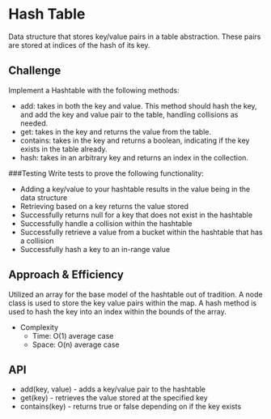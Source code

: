 # Hash Table
Data structure that stores key/value pairs in a table abstraction. These pairs are stored at indices of the hash of its key.

## Challenge
<!-- Description of the challenge -->
Implement a Hashtable with the following methods:

- add: takes in both the key and value. This method should hash the key, and add the key and value pair to the table, handling collisions as needed.
- get: takes in the key and returns the value from the table.
- contains: takes in the key and returns a boolean, indicating if the key exists in the table already.
- hash: takes in an arbitrary key and returns an index in the collection.

###Testing
Write tests to prove the following functionality:

- Adding a key/value to your hashtable results in the value being in the data structure
- Retrieving based on a key returns the value stored
- Successfully returns null for a key that does not exist in the hashtable
- Successfully handle a collision within the hashtable
- Successfully retrieve a value from a bucket within the hashtable that has a collision
- Successfully hash a key to an in-range value

## Approach & Efficiency
<!-- What approach did you take? Why? What is the Big O space/time for this approach? -->
Utilized an array for the base model of the hashtable out of tradition. A node class is used to  store the key value pairs within the map. A hash method is used to hash the key into an index within the bounds of the array.

- Complexity
  - Time: O(1) average case
  - Space: O(n) average case

## API
<!-- Description of each method publicly available in each of your hashtable -->
- add(key, value) - adds a key/value pair to the hashtable
- get(key) - retrieves the value stored at the specified key
- contains(key) - returns true or false depending on if the key exists
